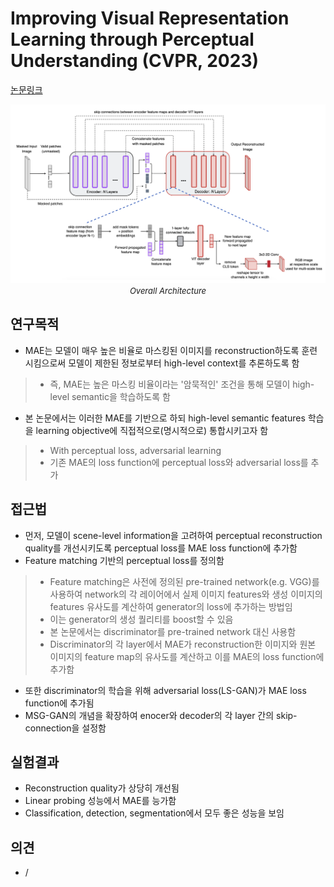 # Improving Visual Representation Learning through Perceptual Understanding (CVPR, 2023)

[논문링크](https://arxiv.org/abs/2212.14504)

<p align="center">
    <img width="800" alt='fig1' src="./img/05_23_01.png?raw=true"></br>
    <em><font size=2>Overall Architecture</font></em>
</p>

## 연구목적
- MAE는 모델이 매우 높은 비율로 마스킹된 이미지를 reconstruction하도록 훈련시킴으로써 모델이 제한된 정보로부터 high-level context를 추론하도록 함
> - 즉, MAE는 높은 마스킹 비율이라는 '암묵적인' 조건을 통해 모델이 high-level semantic을 학습하도록 함
- 본 논문에서는 이러한 MAE를 기반으로 하되 high-level semantic features 학습을 learning objective에 직접적으로(명시적으로) 통합시키고자 함
> - With perceptual loss, adversarial learning
> - 기존 MAE의 loss function에 perceptual loss와 adversarial loss를 추가

## 접근법
- 먼저, 모델이 scene-level information을 고려하여 perceptual reconstruction quality를 개선시키도록 perceptual loss를 MAE loss function에 추가함
- Feature matching 기반의 perceptual loss를 정의함
> - Feature matching은 사전에 정의된 pre-trained network(e.g. VGG)를 사용하여 network의 각 레이어에서 실제 이미지 features와 생성 이미지의 features 유사도를 계산하여 generator의 loss에 추가하는 방법임
> - 이는 generator의 생성 퀄리티를 boost할 수 있음
> - 본 논문에서는 discriminator를 pre-trained network 대신 사용함
> - Discriminator의 각 layer에서 MAE가 reconstruction한 이미지와 원본 이미지의 feature map의 유사도를 계산하고 이를 MAE의 loss function에 추가함
- 또한 discriminator의 학습을 위해 adversarial loss(LS-GAN)가 MAE loss function에 추가됨
- MSG-GAN의 개념을 확장하여 enocer와 decoder의 각 layer 간의 skip-connection을 설정함

## 실험결과
- Reconstruction quality가 상당히 개선됨
- Linear probing 성능에서 MAE를 능가함
- Classification, detection, segmentation에서 모두 좋은 성능을 보임

## 의견
- /